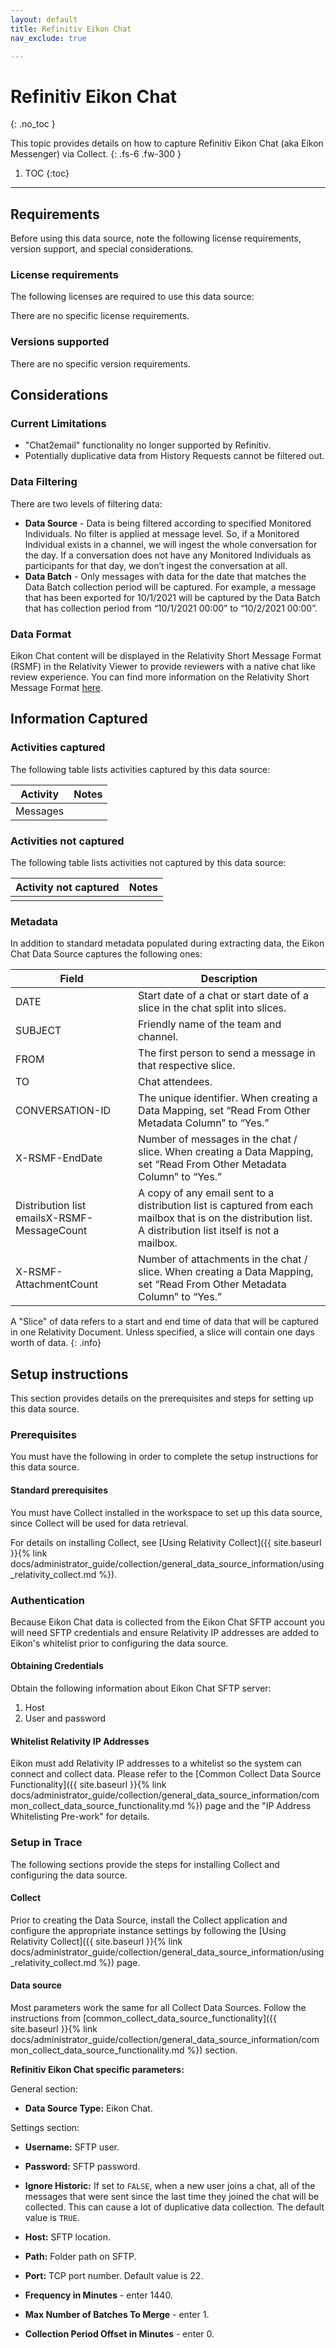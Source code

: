 ```yaml
---
layout: default
title: Refinitiv Eikon Chat
nav_exclude: true

---
```


# Refinitiv Eikon Chat
{: .no_toc }

This topic provides details on how to capture Refinitiv Eikon Chat (aka Eikon Messenger) via Collect.
{: .fs-6 .fw-300 }

1. TOC
{:toc}

---

## Requirements
Before using this data source, note the following license requirements, version support, and special considerations.

### License requirements
The following licenses are required to use this data source:

There are no specific license requirements.

### Versions supported
There are no specific version requirements.

## Considerations

### Current Limitations 

- "Chat2email" functionality no longer supported by Refinitiv.
- Potentially duplicative data from History Requests cannot be filtered out.

### Data Filtering

There are two levels of filtering data: 

- **Data Source** - Data is being filtered according to specified Monitored Individuals. No filter is applied at message level. So, if a Monitored Individual exists in a channel, we will ingest the whole conversation for the day. If a conversation does not have any Monitored Individuals as participants for that day, we don’t ingest the conversation at all.
- **Data Batch** - Only messages with data for the date that matches the Data Batch collection period will be captured. For example, a message that has been exported for 10/1/2021 will be captured by the Data Batch that has collection period from “10/1/2021 00:00” to “10/2/2021 00:00”.

### Data Format
Eikon Chat content will be displayed in the Relativity Short Message Format (RSMF) in the Relativity Viewer to provide reviewers with a native chat like review experience. You can find more information on the Relativity Short Message Format [here](https://help.relativity.com/RelativityOne/Content/System_Guides/Relativity_Short_Message_Format/Relativity_Short_Message_Format.htm).

## Information Captured

### Activities captured

The following table lists activities captured by this data source:

| Activity                                                     | Notes                                               |
| ------------------------------------------------------------ | --------------------------------------------------- |
| Messages                            |                                                     |

### Activities not captured

The following table lists activities not captured by this data source:

| Activity not captured                                        | Notes                                                |
| ------------------------------------------------------------ | ---------------------------------------------------- |
|                                                |                                                      |

### Metadata 

In addition to standard metadata populated during extracting data, the Eikon Chat Data Source captures the following ones: 

| Field                                       | Description                                                  |
| ------------------------------------------- | ------------------------------------------------------------ |
| DATE                                        | Start date of a chat or start date of a slice in the chat split into slices. |
| SUBJECT                                     | Friendly name of the team and channel.                       |
| FROM                                        | The first person to send a message in that respective slice. |
| TO                                          | Chat attendees.                                              |
| CONVERSATION-ID                             | The unique identifier. When creating a Data Mapping, set “Read From Other Metadata Column” to “Yes.” |
| X-RSMF-EndDate                              | Number of messages in the chat / slice. When creating a Data Mapping, set “Read From Other Metadata Column” to “Yes.” |
| Distribution list emailsX-RSMF-MessageCount | A copy of any email sent to a distribution list is captured from each mailbox that is on the distribution list. A distribution list itself is not a mailbox. |
| X-RSMF-AttachmentCount                      | Number of attachments in the chat / slice. When creating a Data Mapping, set “Read From Other Metadata Column” to “Yes.” |

A "Slice" of data refers to a start and end time of data that will be captured in one Relativity Document. Unless specified, a slice will contain one days worth of data.
{: .info}

## Setup instructions 

This section provides details on the prerequisites and steps for setting up this data source.

### Prerequisites

You must have the following in order to complete the setup instructions for this data source.

#### Standard prerequisites

You must have Collect installed in the workspace to set up this data source, since Collect will be used for data retrieval. 

For details on installing Collect, see [Using Relativity Collect]({{ site.baseurl }}{% link docs/administrator_guide/collection/general_data_source_information/using_relativity_collect.md %}).

### Authentication

Because Eikon Chat data is collected from the Eikon Chat SFTP account you will need SFTP credentials and ensure Relativity IP addresses are added to Eikon's whitelist prior to configuring the data source.

#### Obtaining Credentials

Obtain the following information about Eikon Chat SFTP server: 
1. Host
2. User and password

#### Whitelist Relativity IP Addresses

Eikon must add Relativity IP addresses to a whitelist so the system can connect and collect data. Please refer to the [Common Collect Data Source Functionality]({{ site.baseurl }}{% link docs/administrator_guide/collection/general_data_source_information/common_collect_data_source_functionality.md %}) page and the "IP Address Whitelisting Pre-work" for details.

### Setup in Trace

The following sections provide the steps for installing Collect and configuring the data source.

#### Collect

Prior to creating the Data Source, install the Collect application and configure the appropriate instance settings by following the [Using Relativity Collect]({{ site.baseurl }}{% link docs/administrator_guide/collection/general_data_source_information/using_relativity_collect.md %}) page.

#### Data source

Most parameters work the same for all Collect Data Sources. Follow the instructions from [common_collect_data_source_functionality]({{ site.baseurl }}{% link docs/administrator_guide/collection/general_data_source_information/common_collect_data_source_functionality.md %}) section. 

**Refinitiv Eikon Chat specific parameters:** 

General section: 

- **Data Source Type:** Eikon Chat.  

Settings section:

- **Username:** SFTP user.
- **Password:** SFTP password.
- **Ignore Historic:** If set to `FALSE`, when a new user joins a chat, all of the messages that were sent since the last time they joined the chat will be collected. This can cause a lot of duplicative data collection. The default value is `TRUE`.
- **Host:** SFTP location.
- **Path:** Folder path on SFTP.
- **Port:** TCP port number. Default value is 22.

- **Frequency in Minutes** - enter 1440.
- **Max Number of Batches To Merge** - enter 1.
- **Collection Period Offset in Minutes** - enter 0.
